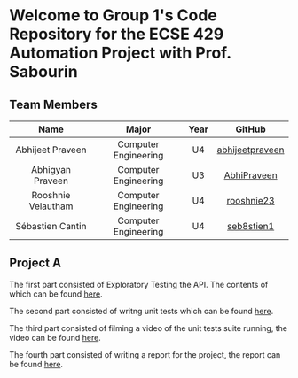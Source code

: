 # Welcome to Group 1's Code Repository for the ECSE 429 Automation Project with Prof. Sabourin

## Team Members 
| Name| Major| Year |GitHub|
| :---: |:---:|:---:| :---:|
|Abhijeet Praveen | Computer Engineering| U4 | [abhijeetpraveen](https://github.com/abhijeetpraveen)|
|Abhigyan Praveen | Computer Engineering| U3|[AbhiPraveen](https://github.com/AbhiPraveen)|
|Rooshnie Velautham | Computer Engineering| U4|[rooshnie23](https://github.com/rooshnie23)|
|Sébastien Cantin    | Computer Engineering | U4 |[seb8stien1](https://github.com/seb8stien1)|

## Project A

The first part consisted of Exploratory Testing the API. The contents of which can be found [here](https://github.com/seb8stien1/ECSE429-A1/tree/main/Exploratory%20Testing).

The second part consisted of writng unit tests which can be found [here](https://github.com/seb8stien1/ECSE429-A1/tree/main/src/test/java).

The third part consisted of filming a video of the unit tests suite running, the video can be found [here](https://www.youtube.com/watch?v=Bm5irLbheT8&ab_channel=RooshnieVelautham).

The fourth part consisted of writing a report for the project, the report can be found [here](https://github.com/seb8stien1/ECSE429-A1/blob/main/Project%20A%20Report.pdf).
